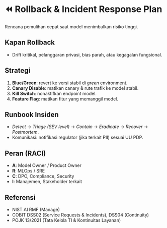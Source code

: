 # ⏪ Rollback & Incident Response Plan

Rencana pemulihan cepat saat model menimbulkan risiko tinggi.

## Kapan Rollback
- Drift kritikal, pelanggaran privasi, bias parah, atau kegagalan fungsional.

## Strategi
1. **Blue/Green**: revert ke versi stabil di *green* environment.  
2. **Canary Disable**: matikan canary & rute trafik ke model stabil.  
3. **Kill Switch**: nonaktifkan endpoint model.  
4. **Feature Flag**: matikan fitur yang memanggil model.  

## Runbook Insiden
- *Detect* → *Triage (SEV level)* → *Contain* → *Eradicate* → *Recover* → *Postmortem*.  
- Komunikasi: notifikasi regulator (jika terkait PII) sesuai UU PDP.

## Peran (RACI)
- **A**: Model Owner / Product Owner  
- **R**: MLOps / SRE  
- **C**: DPO, Compliance, Security  
- **I**: Manajemen, Stakeholder terkait

## Referensi
- NIST AI RMF (Manage)  
- COBIT DSS02 (Service Requests & Incidents), DSS04 (Continuity)  
- POJK 13/2021 (Tata Kelola TI & Kontinuitas Layanan)
